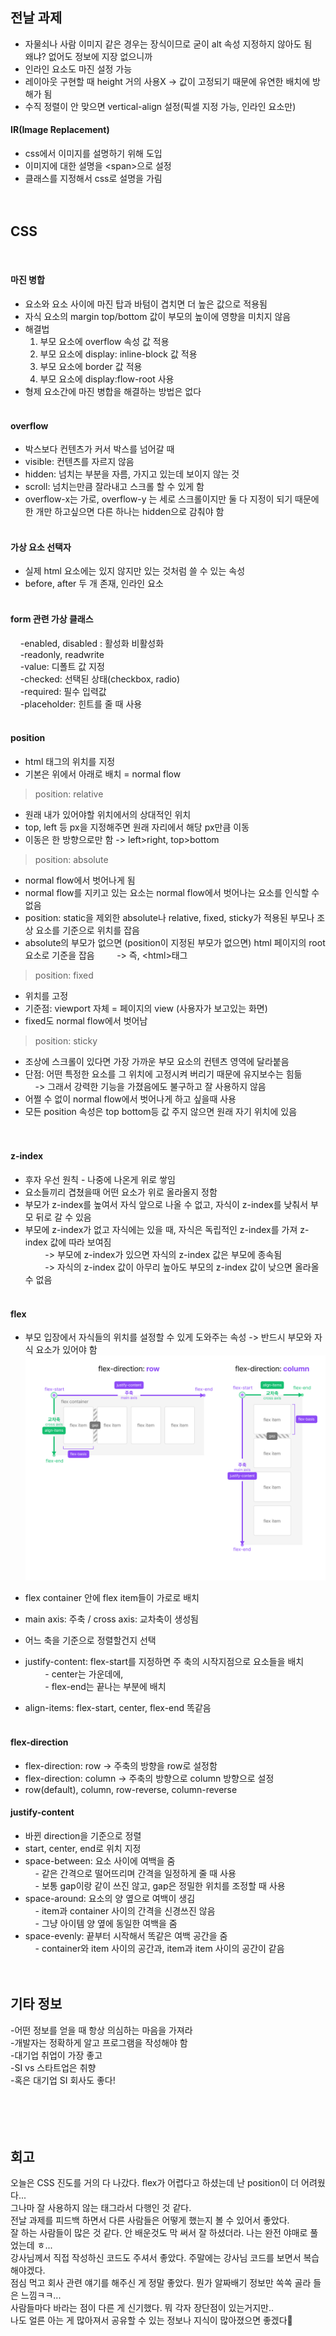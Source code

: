 ## 전날 과제
- 자물쇠나 사람 이미지 같은 경우는 장식이므로 굳이 alt 속성 지정하지 않아도 됨  
왜냐? 없어도 정보에 지장 없으니까
- 인라인 요소도 마진 설정 가능
- 레이아웃 구현할 때 height 거의 사용X
    -> 값이 고정되기 때문에 유연한 배치에 방해가 됨
- 수직 정렬이 안 맞으면 vertical-align 설정(픽셀 지정 가능, 인라인 요소만)

#### IR(Image Replacement)
- css에서 이미지를 설명하기 위해 도입
- 이미지에 대한 설명을 \<span\>으로 설정
- 클래스를 지정해서 css로 설명을 가림
<br><br><br>

## CSS 
<br>

#### 마진 병합
-  요소와 요소 사이에 마진 탑과 바텀이 겹치면 더 높은 값으로 적용됨
- 자식 요소의 margin top/bottom 값이 부모의 높이에 영향을 미치지 않음
- 해결법
    1. 부모 요소에 overflow 속성 값 적용
    2. 부모 요소에 display: inline-block 값 적용
    3. 부모 요소에 border 값 적용
    4. 부모 요소에 display:flow-root 사용
- 형제 요소간에 마진 병합을 해결하는 방법은 없다
<br><br>

#### overflow
- 박스보다 컨텐츠가 커서 박스를 넘어갈 때
- visible: 컨텐츠를 자르지 않음
- hidden: 넘치는 부분을 자름, 가지고 있는데 보이지 않는 것
- scroll: 넘치는만큼 잘라내고 스크롤 할 수 있게 함
- overflow-x는 가로, overflow-y 는 세로 스크롤이지만 둘 다 지정이 되기 때문에 한 개만 하고싶으면 다른 하나는 hidden으로 감춰야 함
<br><br>

#### 가상 요소 선택자
- 실제 html 요소에는 있지 않지만 있는 것처럼 쓸 수 있는 속성
- before, after 두 개 존재, 인라인 요소
<br><br>

#### form 관련 가상 클래스
&nbsp;&nbsp;&nbsp;&nbsp;-enabled, disabled : 활성화 비활성화  
&nbsp;&nbsp;&nbsp;&nbsp;-readonly, readwrite  
&nbsp;&nbsp;&nbsp;&nbsp;-value: 디폴트 값 지정  
&nbsp;&nbsp;&nbsp;&nbsp;-checked: 선택된 상태(checkbox, radio)  
&nbsp;&nbsp;&nbsp;&nbsp;-required: 필수 입력값  
&nbsp;&nbsp;&nbsp;&nbsp;-placeholder: 힌트를 줄 때 사용
<br><br>

#### position

- html 태그의 위치를 지정  
- 기본은 위에서 아래로 배치 = normal flow
> position: relative  

- 원래 내가 있어야할 위치에서의 상대적인 위치  
- top, left 등 px을 지정해주면 원래 자리에서 해당 px만큼 이동  
- 이동은 한 방향으로만 함 -> left>right, top>bottom

>position: absolute

- normal flow에서 벗어나게 됨  
- normal flow를 지키고 있는 요소는 normal flow에서 벗어나는 요소를 인식할 수 없음  
- position: static을 제외한 absolute나 relative, fixed, sticky가 적용된 부모나 조상 요소를 기준으로 위치를 잡음   
- absolute의 부모가 없으면 (position이 지정된 부모가 없으면) html 페이지의 root 요소로 기준을 잡음
 &nbsp;&nbsp;&nbsp;&nbsp;&nbsp;&nbsp;&nbsp;&nbsp;-> 즉, \<html\>태그  

> position: fixed

- 위치를 고정  
- 기준점: viewport 자체 = 페이지의 view (사용자가 보고있는 화면)  
- fixed도 normal flow에서 벗어남  

> position: sticky

- 조상에 스크롤이 있다면 가장 가까운 부모 요소의 컨텐츠 영역에 달라붙음  
- 단점: 어떤 특정한 요소를 그 위치에 고정시켜 버리기 때문에 유지보수는 힘듦  
&nbsp;&nbsp;&nbsp;&nbsp;-> 그래서 강력한 기능을 가졌음에도 불구하고 잘 사용하지 않음  
- 어쩔 수 없이 normal flow에서 벗어나게 하고 싶을때 사용  
- 모든 position 속성은 top bottom등 값 주지 않으면 원래 자기 위치에 있음  
<br><br>

#### z-index
- 후자 우선 원칙 - 나중에 나온게 위로 쌓임
- 요소들끼리 겹쳤을때 어떤 요소가 위로 올라올지 정함
- 부모가 z-index를 높여서 자식 앞으로 나올 수 없고, 자식이 z-index를 낮춰서 부모 뒤로 갈 수 있음
- 부모에 z-index가 없고 자식에는 있을 때, 자식은 독립적인 z-index를 가져 z-index 값에 따라 보여짐  
&nbsp;&nbsp;&nbsp;&nbsp;&nbsp;&nbsp;&nbsp;&nbsp;-> 부모에 z-index가 있으면 자식의 z-index 값은 부모에 종속됨  
&nbsp;&nbsp;&nbsp;&nbsp;&nbsp;&nbsp;&nbsp;&nbsp;-> 자식의 z-index 값이 아무리 높아도 부모의 z-index 값이 낮으면 올라올 수 없음
<br><br>


#### flex

- 부모 입장에서 자식들의 위치를 설정할 수 있게 도와주는 속성
 -> 반드시 부모와 자식 요소가 있어야 함  
![flex.png](img/content/flex.png)

- flex container 안에 flex item들이 가로로 배치  
- main axis: 주축 / cross axis: 교차축이 생성됨  
- 어느 축을 기준으로 정렬할건지 선택  
- justify-content: flex-start를 지정하면 주 축의 시작지점으로 요소들을 배치  
&nbsp;&nbsp;&nbsp;&nbsp;&nbsp;&nbsp;&nbsp;&nbsp;- center는 가운데에,  
&nbsp;&nbsp;&nbsp;&nbsp;&nbsp;&nbsp;&nbsp;&nbsp;- flex-end는 끝나는 부분에 배치  
- align-items: flex-start, center, flex-end 똑같음
<br><br>

#### flex-direction

- flex-direction: row -> 주축의 방향을 row로 설정함  
- flex-direction: column -> 주축의 방향으로 column 방향으로 설정  
- row(default), column, row-reverse, column-reverse  

#### justify-content

- 바뀐 direction을 기준으로 정렬  
- start, center, end로 위치 지정  
- space-between: 요소 사이에 여백을 줌  
&nbsp;&nbsp;&nbsp;&nbsp;- 같은 간격으로 떨어뜨리며 간격을 일정하게 줄 때 사용  
&nbsp;&nbsp;&nbsp;&nbsp;- 보통 gap이랑 같이 쓰진 않고, gap은 정밀한 위치를 조정할 때 사용
- space-around: 요소의 양 옆으로 여백이 생김  
&nbsp;&nbsp;&nbsp;&nbsp;- item과 container 사이의 간격을 신경쓰진 않음  
&nbsp;&nbsp;&nbsp;&nbsp;- 그냥 아이템 양 옆에 동일한 여백을 줌  
- space-evenly: 끝부터 시작해서 똑같은 여백 공간을 줌  
&nbsp;&nbsp;&nbsp;&nbsp;- container와 item 사이의 공간과, item과 item 사이의 공간이 같음
<br><br><br>

## 기타 정보
-어떤 정보를 얻을 때 항상 의심하는 마음을 가져라  
-개발자는 정확하게 알고 프로그램을 작성해야 함  
-대기업 취업이 가장 좋고  
-SI vs 스타트업은 취향  
-혹은 대기업 SI 회사도 좋다!  
<br><br><br><br>

## 회고
오늘은 CSS 진도를 거의 다 나갔다. flex가 어렵다고 하셨는데 난 position이 더 어려웠다...  
그나마 잘 사용하지 않는 태그라서 다행인 것 같다.  
전날 과제를 피드백 하면서 다른 사람들은 어떻게 했는지 볼 수 있어서 좋았다.  
잘 하는 사람들이 많은 것 같다. 안 배운것도 막 써서 잘 하셨더라. 나는 완전 야매로 풀었는데 ㅎ...  
강사님께서 직접 작성하신 코드도 주셔서 좋았다. 주말에는 강사님 코드를 보면서 복습해야겠다.  
점심 먹고 회사 관련 얘기를 해주신 게 정말 좋았다. 뭔가 알짜배기 정보만 쏙쏙 골라 들은 느낌ㅋㅋ...  
사람들마다 바라는 점이 다른 게 신기했다. 뭐 각자 장단점이 있는거지만..  
나도 얼른 아는 게 많아져서 공유할 수 있는 정보나 지식이 많아졌으면 좋겠다🥹